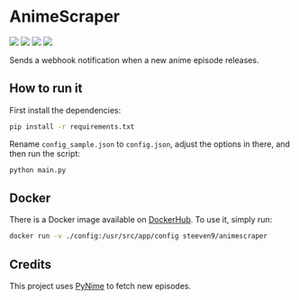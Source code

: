 # AnimeScraper

![](https://img.shields.io/github/license/steeven9/AnimeScraper)
![](https://img.shields.io/docker/cloud/automated/steeven9/AnimeScraper)
![](https://img.shields.io/docker/cloud/build/steeven9/AnimeScraper)
![](https://img.shields.io/tokei/lines/github/steeven9/AnimeScraper)

Sends a webhook notification when a new anime episode releases.

## How to run it

First install the dependencies:

```bash
pip install -r requirements.txt
```

Rename `config_sample.json` to `config.json`, adjust the options in there, and then run the script:

```bash
python main.py
```

## Docker

There is a Docker image available on [DockerHub](https://hub.docker.com/repository/docker/steeven9/animescraper). To use it, simply run:

```bash
docker run -v ./config:/usr/src/app/config steeven9/animescraper
```

## Credits

This project uses [PyNime](https://github.com/yoshikuniii/pynime) to fetch new episodes.
